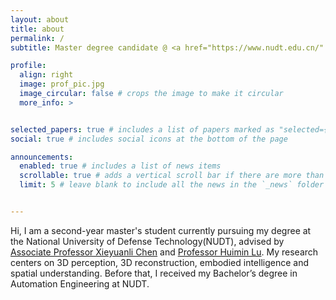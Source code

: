```yaml
---
layout: about
title: about
permalink: /
subtitle: Master degree candidate @ <a href="https://www.nudt.edu.cn/" target="_blank">National University of Defense Technology</a>

profile:
  align: right
  image: prof_pic.jpg
  image_circular: false # crops the image to make it circular
  more_info: >


selected_papers: true # includes a list of papers marked as "selected={true}"
social: true # includes social icons at the bottom of the page

announcements:
  enabled: true # includes a list of news items
  scrollable: true # adds a vertical scroll bar if there are more than 3 news items
  limit: 5 # leave blank to include all the news in the `_news` folder


---
```

Hi, I am a second-year master's student currently pursuing my degree at the National University of Defense Technology(NUDT), advised by  <a href="https://chen-xieyuanli.github.io" target="_blank">Associate Professor Xieyuanli Chen</a> and <a href="https://scholar.google.com/citations?user=cp-6u7wAAAAJ&hl=zh-CN" target="_blank">Professor Huimin Lu</a>. My research centers on 3D perception, 3D reconstruction, embodied intelligence and spatial understanding. Before that, I received my Bachelor’s degree in Automation Engineering at NUDT.

